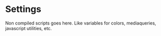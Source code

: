 # Settings

Non compiled scripts goes here. Like variables for colors, mediaqueries, javascript utilities, etc.
